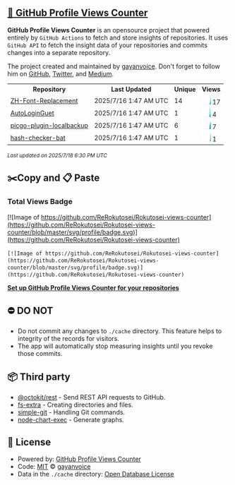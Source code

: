 ## [🚀 GitHub Profile Views Counter](https://github.com/gayanvoice/github-profile-views-counter)
**GitHub Profile Views Counter** is an opensource project that powered entirely by  `GitHub Actions` to fetch and store insights of repositories.
It uses `GitHub API` to fetch the insight data of your repositories and commits changes into a separate repository.

The project created and maintained by [gayanvoice](https://github.com/gayanvoice). Don't forget to follow him on [GitHub](https://github.com/gayanvoice), [Twitter](https://twitter.com/gayanvoice), and [Medium](https://gayanvoice.medium.com/).

<table>
	<tr>
		<th>
			Repository
		</th>
		<th>
			Last Updated
		</th>
		<th>
			Unique
		</th>
		<th>
			Views
		</th>
	</tr>
	<tr>
		<td>
			<a href="https://github.com/ReRokutosei/Rokutosei-views-counter/tree/master/readme/1010491084/year.md">
				ZH-Font-Replacement
			</a>
		</td>
		<td>
			2025/7/16 1:47 AM UTC
		</td>
		<td>
			14
		</td>
		<td>
			<img alt="Response time graph" src="https://github.com/ReRokutosei/Rokutosei-views-counter/raw/master/graph/1010491084/small/year.png" height="20"> 17
		</td>
	</tr>
	<tr>
		<td>
			<a href="https://github.com/ReRokutosei/Rokutosei-views-counter/tree/master/readme/969156905/year.md">
				AutoLoginGuet
			</a>
		</td>
		<td>
			2025/7/16 1:47 AM UTC
		</td>
		<td>
			1
		</td>
		<td>
			<img alt="Response time graph" src="https://github.com/ReRokutosei/Rokutosei-views-counter/raw/master/graph/969156905/small/year.png" height="20"> 4
		</td>
	</tr>
	<tr>
		<td>
			<a href="https://github.com/ReRokutosei/Rokutosei-views-counter/tree/master/readme/995396585/year.md">
				picgo-plugin-localbackup
			</a>
		</td>
		<td>
			2025/7/16 1:47 AM UTC
		</td>
		<td>
			6
		</td>
		<td>
			<img alt="Response time graph" src="https://github.com/ReRokutosei/Rokutosei-views-counter/raw/master/graph/995396585/small/year.png" height="20"> 7
		</td>
	</tr>
	<tr>
		<td>
			<a href="https://github.com/ReRokutosei/Rokutosei-views-counter/tree/master/readme/957512238/year.md">
				hash-checker-bat
			</a>
		</td>
		<td>
			2025/7/16 1:47 AM UTC
		</td>
		<td>
			1
		</td>
		<td>
			<img alt="Response time graph" src="https://github.com/ReRokutosei/Rokutosei-views-counter/raw/master/graph/957512238/small/year.png" height="20"> 1
		</td>
	</tr>
</table>

<small><i>Last updated on 2025/7/18 6:30 PM UTC</i></small>

## ✂️Copy and 📋 Paste
### Total Views Badge
[![Image of https://github.com/ReRokutosei/Rokutosei-views-counter](https://github.com/ReRokutosei/Rokutosei-views-counter/blob/master/svg/profile/badge.svg)](https://github.com/ReRokutosei/Rokutosei-views-counter)

```readme
[![Image of https://github.com/ReRokutosei/Rokutosei-views-counter](https://github.com/ReRokutosei/Rokutosei-views-counter/blob/master/svg/profile/badge.svg)](https://github.com/ReRokutosei/Rokutosei-views-counter)
```
[**Set up GitHub Profile Views Counter for your repositories**](https://github.com/gayanvoice/github-profile-views-counter)
## ⛔ DO NOT
- Do not commit any changes to `./cache` directory. This feature helps to integrity of the records for visitors.
- The app will automatically stop measuring insights until you revoke those commits.
## 📦 Third party

- [@octokit/rest](https://www.npmjs.com/package/@octokit/rest) - Send REST API requests to GitHub.
- [fs-extra](https://www.npmjs.com/package/fs-extra) - Creating directories and files.
- [simple-git](https://www.npmjs.com/package/simple-git) - Handling Git commands.
- [node-chart-exec](https://www.npmjs.com/package/node-chart-exec) - Generate graphs.
## 📄 License
- Powered by: [GitHub Profile Views Counter](https://github.com/gayanvoice/github-profile-views-counter)
- Code: [MIT](./LICENSE) © [gayanvoice](https://github.com/gayanvoice)
- Data in the `./cache` directory: [Open Database License](https://opendatacommons.org/licenses/odbl/1-0/)
